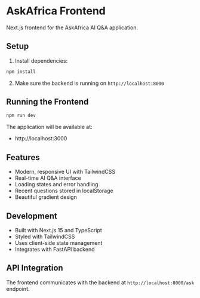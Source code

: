 # AskAfrica Frontend

Next.js frontend for the AskAfrica AI Q&A application.

## Setup

1. Install dependencies:
```bash
npm install
```

2. Make sure the backend is running on `http://localhost:8000`

## Running the Frontend

```bash
npm run dev
```

The application will be available at:
- http://localhost:3000

## Features

- Modern, responsive UI with TailwindCSS
- Real-time AI Q&A interface
- Loading states and error handling
- Recent questions stored in localStorage
- Beautiful gradient design

## Development

- Built with Next.js 15 and TypeScript
- Styled with TailwindCSS
- Uses client-side state management
- Integrates with FastAPI backend

## API Integration

The frontend communicates with the backend at `http://localhost:8000/ask` endpoint.
